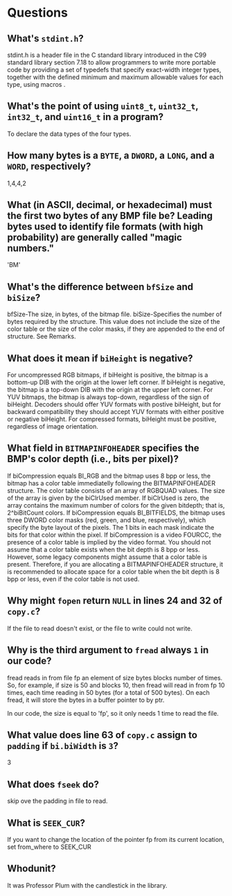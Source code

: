 # Questions

## What's `stdint.h`?

stdint.h is a header file in the C standard library introduced in the C99 standard library section 7.18 to allow programmers to write more portable code by providing a set of typedefs that specify exact-width integer types, together with the defined minimum and maximum allowable values for each type, using macros .

## What's the point of using `uint8_t`, `uint32_t`, `int32_t`, and `uint16_t` in a program?

To declare the data types of the four types.

## How many bytes is a `BYTE`, a `DWORD`, a `LONG`, and a `WORD`, respectively?

1,4,4,2

## What (in ASCII, decimal, or hexadecimal) must the first two bytes of any BMP file be? Leading bytes used to identify file formats (with high probability) are generally called "magic numbers."

'BM'

## What's the difference between `bfSize` and `biSize`?

bfSize-The size, in bytes, of the bitmap file.
biSize-Specifies the number of bytes required by the structure.
This value does not include the size of the color table or the size of the color masks,
if they are appended to the end of structure. See Remarks.


## What does it mean if `biHeight` is negative?

For uncompressed RGB bitmaps, if biHeight is positive, the bitmap is a bottom-up DIB with the origin at the lower left corner. If biHeight is negative, the bitmap is a top-down DIB with the origin at the upper left corner.
For YUV bitmaps, the bitmap is always top-down, regardless of the sign of biHeight. Decoders should offer YUV formats with postive biHeight, but for backward compatibility they should accept YUV formats with either positive or negative biHeight.
For compressed formats, biHeight must be positive, regardless of image orientation.

## What field in `BITMAPINFOHEADER` specifies the BMP's color depth (i.e., bits per pixel)?

If biCompression equals BI_RGB and the bitmap uses 8 bpp or less, the bitmap has a color table immediatelly following the BITMAPINFOHEADER structure. The color table consists of an array of RGBQUAD values. The size of the array is given by the biClrUsed member. If biClrUsed is zero, the array contains the maximum number of colors for the given bitdepth; that is, 2^biBitCount colors.
If biCompression equals BI_BITFIELDS, the bitmap uses three DWORD color masks (red, green, and blue, respectively), which specify the byte layout of the pixels. The 1 bits in each mask indicate the bits for that color within the pixel.
If biCompression is a video FOURCC, the presence of a color table is implied by the video format. You should not assume that a color table exists when the bit depth is 8 bpp or less. However, some legacy components might assume that a color table is present. Therefore, if you are allocating a BITMAPINFOHEADER structure, it is recommended to allocate space for a color table when the bit depth is 8 bpp or less, even if the color table is not used.

## Why might `fopen` return `NULL` in lines 24 and 32 of `copy.c`?

If the file to read doesn't exist, or the file to write could not write.

## Why is the third argument to `fread` always `1` in our code?

fread reads in from file fp an element of size bytes blocks number of times. So, for example, if size is 50 and blocks 10, then fread will read in from fp 10 times, each time reading in 50 bytes (for a total of 500 bytes). On each fread, it will store the bytes in a buffer pointer to by ptr.

In our code, the size is equal to 'fp', so it only needs 1 time to read the file.

## What value does line 63 of `copy.c` assign to `padding` if `bi.biWidth` is `3`?

3

## What does `fseek` do?

skip ove the padding in file to read.

## What is `SEEK_CUR`?

If you want to change the location of the pointer fp from its current location, set from_where to SEEK_CUR

## Whodunit?

It was Professor Plum with the candlestick in the library.
